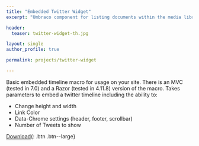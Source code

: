 ```yaml
---
title: "Embedded Twitter Widget"
excerpt: "Umbraco component for listing documents within the media library."

header:
  teaser: twitter-widget-th.jpg

layout: single
author_profile: true

permalink: projects/twitter-widget

---
```


Basic embedded timeline macro for usage on your site. There is an MVC (tested in 7.0) and a Razor (tested in 4.11.8) version of the macro.
Takes parameters to embed a twitter timeline including the ability to:
 
- Change height and width
- Link Color
- Data-Chrome settings (header, footer, scrollbar)
- Number of Tweets to show


[Download](https://our.umbraco.org/projects/website-utilities/twitter-embedded-timeline/){: .btn .btn--large}